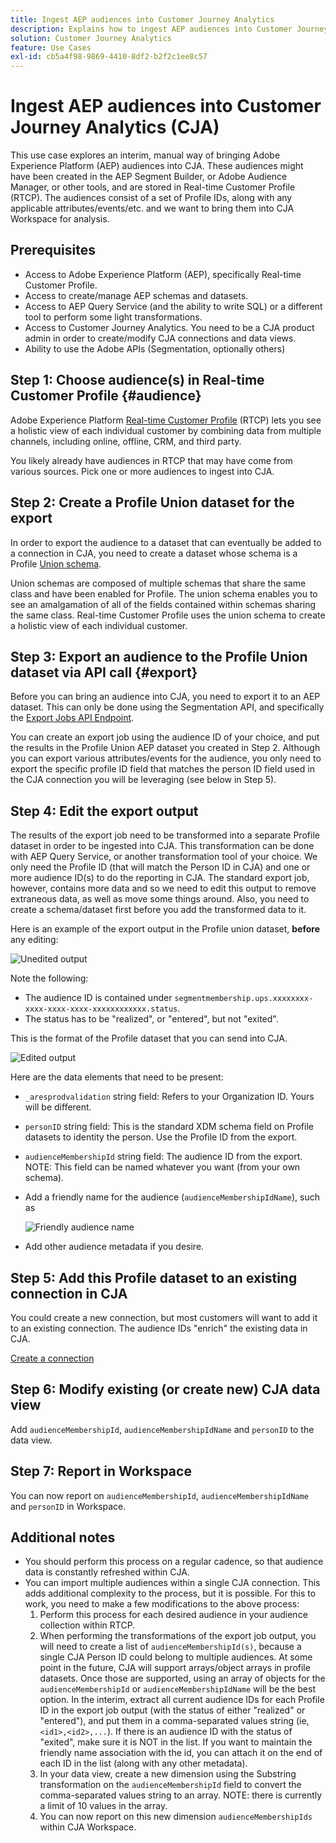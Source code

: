 ```yaml
---
title: Ingest AEP audiences into Customer Journey Analytics
description: Explains how to ingest AEP audiences into Customer Journey Analytics for further analysis.
solution: Customer Journey Analytics
feature: Use Cases
exl-id: cb5a4f98-9869-4410-8df2-b2f2c1ee8c57
---
```

# Ingest AEP audiences into Customer Journey Analytics (CJA)

This use case explores an interim, manual way of bringing Adobe Experience Platform (AEP) audiences into CJA. These audiences might have been created in the AEP Segment Builder, or Adobe Audience Manager, or other tools, and are stored in Real-time Customer Profile (RTCP). The audiences consist of a set of Profile IDs, along with any applicable attributes/events/etc. and we want to bring them into CJA Workspace for analysis.

## Prerequisites

* Access to Adobe Experience Platform (AEP), specifically Real-time Customer Profile.
* Access to create/manage AEP schemas and datasets.
* Access to AEP Query Service (and the ability to write SQL) or a different tool to perform some light transformations.
* Access to Customer Journey Analytics. You need to be a CJA product admin in order to create/modify CJA connections and data views.
* Ability to use the Adobe APIs (Segmentation, optionally others)

## Step 1: Choose audience(s) in Real-time Customer Profile {#audience}

Adobe Experience Platform [Real-time Customer Profile](https://experienceleague.adobe.com/docs/experience-platform/profile/home.html?lang=en) (RTCP) lets you see a holistic view of each individual customer by combining data from multiple channels, including online, offline, CRM, and third party. 

You likely already have audiences in RTCP that may have come from various sources. Pick one or more audiences to ingest into CJA.

## Step 2: Create a Profile Union dataset for the export

In order to export the audience to a dataset that can eventually be added to a connection in CJA, you need to create a dataset whose schema is a Profile [Union schema](https://experienceleague.adobe.com/docs/experience-platform/profile/union-schemas/union-schema.html?lang=en#understanding-union-schemas).

Union schemas are composed of multiple schemas that share the same class and have been enabled for Profile. The union schema enables you to see an amalgamation of all of the fields contained within schemas sharing the same class. Real-time Customer Profile uses the union schema to create a holistic view of each individual customer.

## Step 3: Export an audience to the Profile Union dataset via API call {#export}

Before you can bring an audience into CJA, you need to export it to an AEP dataset. This can only be done using the Segmentation API, and specifically the [Export Jobs API Endpoint](https://experienceleague.adobe.com/docs/experience-platform/segmentation/api/export-jobs.html?lang=en). 

You can create an export job using the audience ID of your choice, and put the results in the Profile Union AEP dataset you created in Step 2. Although you can export various attributes/events for the audience, you only need to export the specific profile ID field that matches the person ID field used in the CJA connection you will be leveraging (see below in Step 5).

## Step 4: Edit the export output 

The results of the export job need to be transformed into a separate Profile dataset in order to be ingested into CJA.  This transformation can be done with AEP Query Service, or another transformation tool of your choice.  We only need the Profile ID (that will match the Person ID in CJA) and one or more audience ID(s) to do the reporting in CJA. The standard export job, however, contains more data and so we need to edit this output to remove extraneous data, as well as move some things around.  Also, you need to create a schema/dataset first before you add the transformed data to it.

Here is an example of the export output in the Profile union dataset, **before** any editing:

![Unedited output](assets/export-unedited.png)

Note the following:

* The audience ID is contained under `segmentmembership.ups.xxxxxxxx-xxxx-xxxx-xxxx-xxxxxxxxxxxx.status`.
* The status has to be "realized", or "entered", but not "exited".

This is the format of the Profile dataset that you can send into CJA.

![Edited output](assets/export-edited.png)

Here are the data elements that need to be present:

* `_aresprodvalidation` string field: Refers to your Organization ID. Yours will be different.
* `personID` string field: This is the standard XDM schema field on Profile datasets to identity the person. Use the Profile ID from the export.
* `audienceMembershipId` string field: The audience ID from the export.  NOTE: This field can be named whatever you want (from your own schema).
* Add a friendly name for the audience (`audienceMembershipIdName`), such as

   ![Friendly audience name](assets/audience-name.png)
   
* Add other audience metadata if you desire.

## Step 5: Add this Profile dataset to an existing connection in CJA

You could create a new connection, but most customers will want to add it to an existing connection. The audience IDs "enrich" the existing data in CJA.

[Create a connection](/help/connections/create-connection.md)

## Step 6: Modify existing (or create new) CJA data view

Add `audienceMembershipId`, `audienceMembershipIdName` and `personID` to the data view.

## Step 7: Report in Workspace

You can now report on `audienceMembershipId`, `audienceMembershipIdName` and `personID` in Workspace.

## Additional notes

* You should  perform this process on a regular cadence, so that audience data is constantly refreshed within CJA.
* You can import multiple audiences within a single CJA connection. This adds additional complexity to the process, but it is possible. For this to work, you need to make a few modifications to the above process:
   1. Perform this process for each desired audience in your audience collection within RTCP.
   1. When performing the transformations of the export job output, you will need to create a list of `audienceMembershipId(s)`, because a single CJA Person ID could belong to multiple audiences. At some point in the future, CJA will support arrays/object arrays in profile datasets. Once those are supported, using an array of objects for the `audienceMembershipId` or `audienceMembershipIdName` will be the best option. In the interim, extract all current audience IDs for each Profile ID in the export job output (with the status of either "realized" or "entered"), and put them in a comma-separated values string (ie, `<id1>,<id2>,...`).  If there is an audience ID with the status of "exited", make sure it is NOT in the list.  If you want to maintain the friendly name association with the id, you can attach it on the end of each ID in the list (along with any other metadata).
   1. In your data view, create a new dimension using the Substring transformation on the `audienceMembershipId` field to convert the comma-separated values string to an array. NOTE: there is currently a limit of 10 values in the array.
   1. You can now report on this new dimension `audienceMembershipIds` within CJA Workspace.
